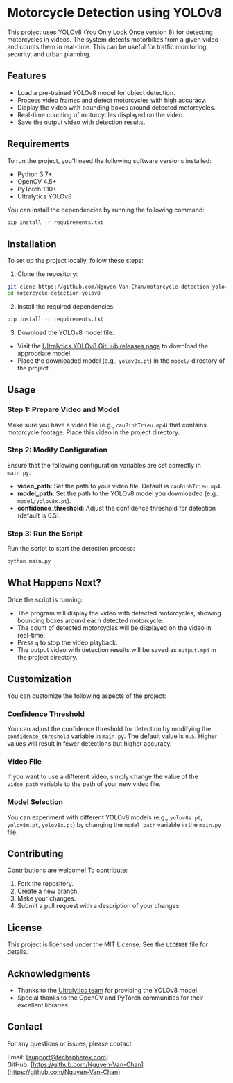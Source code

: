 # Motorcycle Detection using YOLOv8

This project uses YOLOv8 (You Only Look Once version 8) for detecting motorcycles in videos. The system detects motorbikes from a given video and counts them in real-time. This can be useful for traffic monitoring, security, and urban planning.

## Features
- Load a pre-trained YOLOv8 model for object detection.
- Process video frames and detect motorcycles with high accuracy.
- Display the video with bounding boxes around detected motorcycles.
- Real-time counting of motorcycles displayed on the video.
- Save the output video with detection results.

## Requirements
To run the project, you'll need the following software versions installed:
- Python 3.7+
- OpenCV 4.5+
- PyTorch 1.10+
- Ultralytics YOLOv8

You can install the dependencies by running the following command:


```bash
pip install -r requirements.txt
```

## Installation
To set up the project locally, follow these steps:

1. Clone the repository:

```bash
git clone https://github.com/Nguyen-Van-Chan/motorcycle-detection-yolov8.git 
cd motorcycle-detection-yolov8
```

2. Install the required dependencies:

```bash
pip install -r requirements.txt
```


3. Download the YOLOv8 model file:
- Visit the [Ultralytics YOLOv8 GitHub releases page](https://github.com/ultralytics/yolov8/releases) to download the appropriate model.
- Place the downloaded model (e.g., `yolov8x.pt`) in the `model/` directory of the project.

## Usage

### Step 1: Prepare Video and Model
Make sure you have a video file (e.g., `cauBinhTrieu.mp4`) that contains motorcycle footage. Place this video in the project directory.

### Step 2: Modify Configuration
Ensure that the following configuration variables are set correctly in `main.py`:

- **video_path**: Set the path to your video file. Default is `cauBinhTrieu.mp4`.
- **model_path**: Set the path to the YOLOv8 model you downloaded (e.g., `model/yolov8x.pt`).
- **confidence_threshold**: Adjust the confidence threshold for detection (default is 0.5).

### Step 3: Run the Script
Run the script to start the detection process:

```bash
python main.py
```


## What Happens Next?
Once the script is running:

- The program will display the video with detected motorcycles, showing bounding boxes around each detected motorcycle.
- The count of detected motorcycles will be displayed on the video in real-time.
- Press `q` to stop the video playback.
- The output video with detection results will be saved as `output.mp4` in the project directory.

## Customization
You can customize the following aspects of the project:

### Confidence Threshold
You can adjust the confidence threshold for detection by modifying the `confidence_threshold` variable in `main.py`. The default value is `0.5`. Higher values will result in fewer detections but higher accuracy.

### Video File
If you want to use a different video, simply change the value of the `video_path` variable to the path of your new video file.

### Model Selection
You can experiment with different YOLOv8 models (e.g., `yolov8s.pt`, `yolov8m.pt`, `yolov8x.pt`) by changing the `model_path` variable in the `main.py` file.

## Contributing
Contributions are welcome! To contribute:

1. Fork the repository.
2. Create a new branch.
3. Make your changes.
4. Submit a pull request with a description of your changes.

## License
This project is licensed under the MIT License. See the `LICENSE` file for details.

## Acknowledgments
- Thanks to the [Ultralytics team](https://github.com/ultralytics) for providing the YOLOv8 model.
- Special thanks to the OpenCV and PyTorch communities for their excellent libraries.

## Contact
For any questions or issues, please contact:

Email: [support@techspherex.com]  
GitHub: [https://github.com/Nguyen-Van-Chan](https://github.com/Nguyen-Van-Chan)
